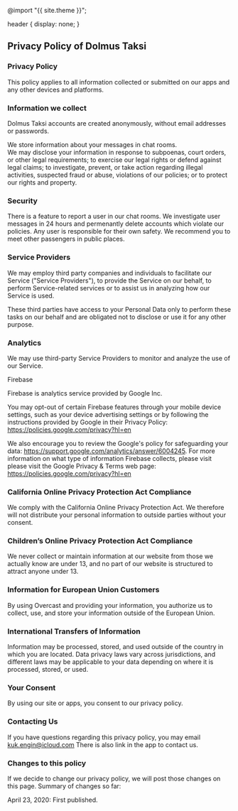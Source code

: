 ---
---

@import "{{ site.theme }}";

header {
  display: none;
}


## Privacy Policy of Dolmus Taksi

### Privacy Policy

This policy applies to all information collected or submitted on our apps and any other devices and platforms. 

### Information we collect

Dolmus Taksi accounts are created anonymously, without email addresses or passwords.

We store information about your messages in chat rooms.  
We may disclose your information in response to subpoenas, court orders, or other legal requirements; to exercise our legal rights or defend against legal claims; to investigate, prevent, or take action regarding illegal activities, suspected fraud or abuse, violations of our policies; or to protect our rights and property.

### Security

There is a feature to report a user in our chat rooms. We investigate user messages in 24 hours and permenantly delete accounts which violate our policies. Any user is responsible for their own safety. We recommend you to meet  other passengers in public places. 

### Service Providers
We may employ third party companies and individuals to facilitate our Service ("Service Providers"), to provide the Service on our behalf, to perform Service-related services or to assist us in analyzing how our Service is used.

These third parties have access to your Personal Data only to perform these tasks on our behalf and are obligated not to disclose or use it for any other purpose.
### Analytics
We may use third-party Service Providers to monitor and analyze the use of our Service.

Firebase

Firebase is analytics service provided by Google Inc.

You may opt-out of certain Firebase features through your mobile device settings, such as your device advertising settings or by following the instructions provided by Google in their Privacy Policy: https://policies.google.com/privacy?hl=en

We also encourage you to review the Google's policy for safeguarding your data: https://support.google.com/analytics/answer/6004245. For more information on what type of information Firebase collects, please visit please visit the Google Privacy & Terms web page: https://policies.google.com/privacy?hl=en
### California Online Privacy Protection Act Compliance
We comply with the California Online Privacy Protection Act. We therefore will not distribute your personal information to outside parties without your consent.

### Children’s Online Privacy Protection Act Compliance
We never collect or maintain information at our website from those we actually know are under 13, and no part of our website is structured to attract anyone under 13.

### Information for European Union Customers
By using Overcast and providing your information, you authorize us to collect, use, and store your information outside of the European Union.

### International Transfers of Information
Information may be processed, stored, and used outside of the country in which you are located. Data privacy laws vary across jurisdictions, and different laws may be applicable to your data depending on where it is processed, stored, or used.

### Your Consent
By using our site or apps, you consent to our privacy policy.

### Contacting Us
If you have questions regarding this privacy policy, you may email kuk.engin@icloud.com 
There is also link in the app to contact us.

### Changes to this policy
If we decide to change our privacy policy, we will post those changes on this page. Summary of changes so far:

April 23, 2020: First published.
